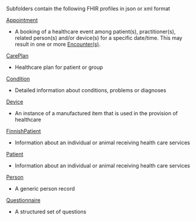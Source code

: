 Subfolders contain the following FHIR profiles in json or xml format

[Appointment](https://www.simplifier.net/core-base-resources/Appointment/)
* A booking of a healthcare event among patient(s), practitioner(s), related person(s) and/or device(s) for a specific date/time. This may result in one or more [Encounter(s)](http://hl7.org/fhir/encounter.html).

[CarePlan](https://www.simplifier.net/core-base-resources/CarePlan/)
* Healthcare plan for patient or group

[Condition](https://www.simplifier.net/core-base-resources/Condition/)
* Detailed information about conditions, problems or diagnoses

[Device](https://www.simplifier.net/core-base-resources/Device/)
* An instance of a manufactured item that is used in the provision of healthcare

[FinnishPatient](https://www.simplifier.net/FinnishPHR/FinnishPatient/)
* Information about an individual or animal receiving health care services

[Patient](https://www.simplifier.net/core-base-resources/Patient/)
* Information about an individual or animal receiving health care services

[Person](https://www.simplifier.net/core-base-resources/Person/)
* A generic person record

[Questionnaire](https://www.simplifier.net/core-base-resources/Questionnaire/)
* A structured set of questions
